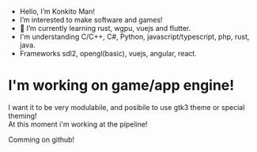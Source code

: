 - Hello, I’m Konkito Man!
- I’m interested to make software and games!
- 🌱 I’m currently learning rust, wgpu, vuejs and flutter.
- I'm understanding C/C++, C#, Python, javascript/typescript, php, rust, java. <br>
- Frameworks sdl2, opengl(basic), vuejs, angular, react.

# I'm working on game/app engine!
I want it to be very modulabile, and posibile to use gtk3 theme or special theming!<br>
At this moment i'm working at the pipeline!

Comming on github!
